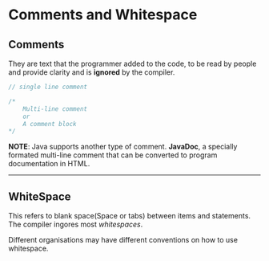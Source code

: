 # Comments and Whitespace

## Comments

They are text that the programmer added to the
code, to be read by people and provide clarity and is __ignored__ by the compiler.

```java
// single line comment

/*
    Multi-line comment
    or
    A comment block
*/
```

__NOTE__: Java supports another type of comment. __JavaDoc__, a specially formated multi-line comment that can be converted to program documentation in HTML.

---

## WhiteSpace

This refers to blank space(Space or tabs) between items and statements. The compiler ingores most _whitespaces_.

Different organisations may have different conventions on how to use whitespace.